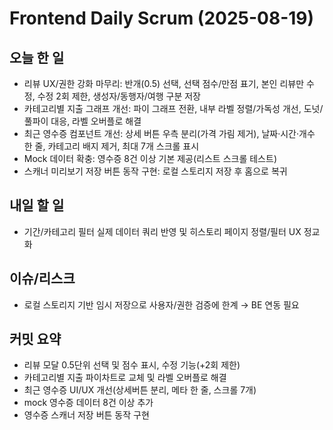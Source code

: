 # Frontend Daily Scrum (2025-08-19)

## 오늘 한 일
- 리뷰 UX/권한 강화 마무리: 반개(0.5) 선택, 선택 점수/만점 표기, 본인 리뷰만 수정, 수정 2회 제한, 생성자/동행자/여행 구분 저장
- 카테고리별 지출 그래프 개선: 파이 그래프 전환, 내부 라벨 정렬/가독성 개선, 도넛/풀파이 대응, 라벨 오버플로 해결
- 최근 영수증 컴포넌트 개선: 상세 버튼 우측 분리(가격 가림 제거), 날짜·시간·개수 한 줄, 카테고리 배지 제거, 최대 7개 스크롤 표시
- Mock 데이터 확충: 영수증 8건 이상 기본 제공(리스트 스크롤 테스트)
- 스캐너 미리보기 저장 버튼 동작 구현: 로컬 스토리지 저장 후 홈으로 복귀

## 내일 할 일
- 기간/카테고리 필터 실제 데이터 쿼리 반영 및 히스토리 페이지 정렬/필터 UX 정교화

## 이슈/리스크
- 로컬 스토리지 기반 임시 저장으로 사용자/권한 검증에 한계 → BE 연동 필요

## 커밋 요약
- 리뷰 모달 0.5단위 선택 및 점수 표시, 수정 기능(+2회 제한)
- 카테고리별 지출 파이차트로 교체 및 라벨 오버플로 해결
- 최근 영수증 UI/UX 개선(상세버튼 분리, 메타 한 줄, 스크롤 7개)
- mock 영수증 데이터 8건 이상 추가
- 영수증 스캐너 저장 버튼 동작 구현
